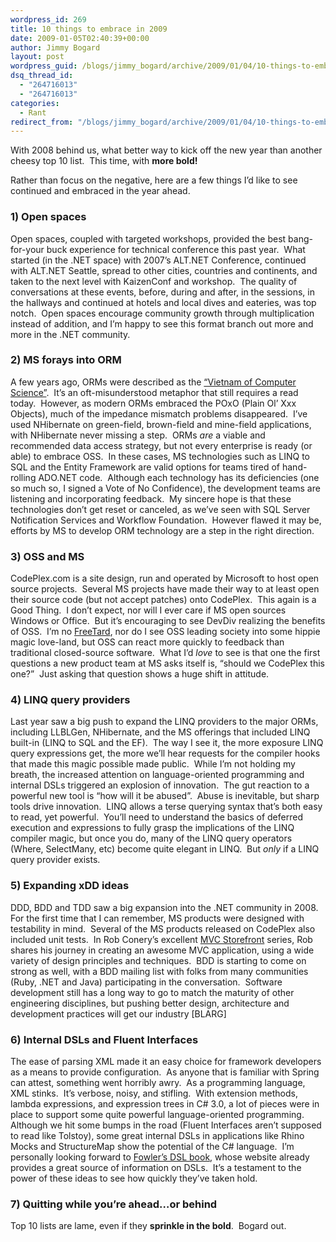 ```yaml
---
wordpress_id: 269
title: 10 things to embrace in 2009
date: 2009-01-05T02:40:39+00:00
author: Jimmy Bogard
layout: post
wordpress_guid: /blogs/jimmy_bogard/archive/2009/01/04/10-things-to-embrace-in-2009.aspx
dsq_thread_id:
  - "264716013"
  - "264716013"
categories:
  - Rant
redirect_from: "/blogs/jimmy_bogard/archive/2009/01/04/10-things-to-embrace-in-2009.aspx/"
---
```

With 2008 behind us, what better way to kick off the new year than another cheesy top 10 list.&#160; This time, with **more bold!**

Rather than focus on the negative, here are a few things I’d like to see continued and embraced in the year ahead.

### 1) Open spaces

Open spaces, coupled with targeted workshops, provided the best bang-for-your buck experience for technical conference this past year.&#160; What started (in the .NET space) with 2007’s ALT.NET Conference, continued with ALT.NET Seattle, spread to other cities, countries and continents, and taken to the next level with KaizenConf and workshop.&#160; The quality of conversations at these events, before, during and after, in the sessions, in the hallways and continued at hotels and local dives and eateries, was top notch.&#160; Open spaces encourage community growth through multiplication instead of addition, and I’m happy to see this format branch out more and more in the .NET community.

### 2) MS forays into ORM

A few years ago, ORMs were described as the [“Vietnam of Computer Science”](http://blogs.tedneward.com/2006/06/26/The+Vietnam+Of+Computer+Science.aspx).&#160; It’s an oft-misunderstood metaphor that still requires a read today.&#160; However, as modern ORMs embraced the POxO (Plain Ol’ Xxx Objects), much of the impedance mismatch problems disappeared.&#160; I’ve used NHibernate on green-field, brown-field and mine-field applications, with NHibernate never missing a step.&#160; ORMs _are_ a viable and recommended data access strategy, but not every enterprise is ready (or able) to embrace OSS.&#160; In these cases, MS technologies such as LINQ to SQL and the Entity Framework are valid options for teams tired of hand-rolling ADO.NET code.&#160; Although each technology has its deficiencies (one so much so, I signed a Vote of No Confidence), the development teams are listening and incorporating feedback.&#160; My sincere hope is that these technologies don’t get reset or canceled, as we’ve seen with SQL Server Notification Services and Workflow Foundation.&#160; However flawed it may be, efforts by MS to develop ORM technology are a step in the right direction.

### 3) OSS and MS

CodePlex.com is a site design, run and operated by Microsoft to host open source projects.&#160; Several MS projects have made their way to at least open their source code (but not accept patches) onto CodePlex.&#160; This again is a Good Thing.&#160; I don’t expect, nor will I ever care if MS open sources Windows or Office.&#160; But it’s encouraging to see DevDiv realizing the benefits of OSS.&#160; I’m no [FreeTard](http://www.urbandictionary.com/define.php?term=Freetard), nor do I see OSS leading society into some hippie magic love-land, but OSS can react more quickly to feedback than traditional closed-source software.&#160; What I’d _love_ to see is that one the first questions a new product team at MS asks itself is, “should we CodePlex this one?”&#160; Just asking that question shows a huge shift in attitude.

### 4) LINQ query providers

Last year saw a big push to expand the LINQ providers to the major ORMs, including LLBLGen, NHibernate, and the MS offerings that included LINQ built-in (LINQ to SQL and the EF).&#160; The way I see it, the more exposure LINQ query expressions get, the more we’ll hear requests for the compiler hooks that made this magic possible made public.&#160; While I’m not holding my breath, the increased attention on language-oriented programming and internal DSLs triggered an explosion of innovation.&#160; The gut reaction to a powerful new tool is “how will it be abused”.&#160; Abuse is inevitable, but sharp tools drive innovation.&#160; LINQ allows a terse querying syntax that’s both easy to read, yet powerful.&#160; You’ll need to understand the basics of deferred execution and expressions to fully grasp the implications of the LINQ compiler magic, but once you do, many of the LINQ query operators (Where, SelectMany, etc) become quite elegant in LINQ.&#160; But _only_ if a LINQ query provider exists.

### 5) Expanding xDD ideas

DDD, BDD and TDD saw a big expansion into the .NET community in 2008.&#160; For the first time that I can remember, MS products were designed with testability in mind.&#160; Several of the MS products released on CodePlex also included unit tests.&#160; In Rob Conery’s excellent [MVC Storefront](http://blog.wekeroad.com/mvc-storefront/) series, Rob shares his journey in creating an awesome MVC application, using a wide variety of design principles and techniques.&#160; BDD is starting to come on strong as well, with a BDD mailing list with folks from many communities (Ruby, .NET and Java) participating in the conversation.&#160; Software development still has a long way to go to match the maturity of other engineering disciplines, but pushing better design, architecture and development practices will get our industry [BLARG]

### 6) Internal DSLs and Fluent Interfaces

The ease of parsing XML made it an easy choice for framework developers as a means to provide configuration.&#160; As anyone that is familiar with Spring can attest, something went horribly awry.&#160; As a programming language, XML stinks.&#160; It’s verbose, noisy, and stifling.&#160; With extension methods, lambda expressions, and expression trees in C# 3.0, a lot of pieces were in place to support some quite powerful language-oriented programming.&#160; Although we hit some bumps in the road (Fluent Interfaces aren’t supposed to read like Tolstoy), some great internal DSLs in applications like Rhino Mocks and StructureMap show the potential of the C# language.&#160; I’m personally looking forward to [Fowler’s DSL book](http://martinfowler.com/dslwip/index.html), whose website already provides a great source of information on DSLs.&#160; It’s a testament to the power of these ideas to see how quickly they’ve taken hold.

### 7) Quitting while you’re ahead…or behind

Top 10 lists are lame, even if they **sprinkle in the bold**.&#160; Bogard out.